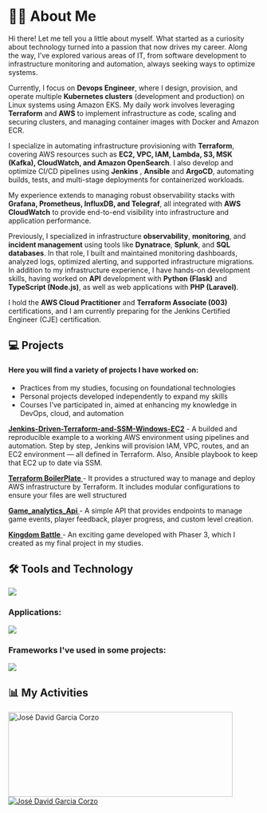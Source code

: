 <h1>👨‍💻 About Me</h1>

Hi there! Let me tell you a little about myself. What started as a curiosity about technology turned into a passion that now drives my career. Along the way, I’ve explored various areas of IT, from software development to infrastructure monitoring and automation, always seeking ways to optimize systems.  

Currently, I focus on **Devops Engineer**,  where I design, provision, and operate multiple **Kubernetes clusters** (development and production) on Linux systems using Amazon EKS. My daily work involves leveraging **Terraform** and **AWS** to implement infrastructure as code, scaling and securing clusters, and managing container images with Docker and Amazon ECR.

I specialize in automating infrastructure provisioning with **Terraform**, covering AWS resources such as **EC2, VPC, IAM, Lambda, S3, MSK (Kafka), CloudWatch, and Amazon OpenSearch**. I also develop and optimize CI/CD pipelines using **Jenkins** , **Ansible** and **ArgoCD**, automating builds, tests, and multi-stage deployments for containerized workloads.

My experience extends to managing robust observability stacks with **Grafana, Prometheus, InfluxDB, and Telegraf**, all integrated with **AWS CloudWatch** to provide end-to-end visibility into infrastructure and application performance. 

Previously, I specialized in infrastructure **observability**, **monitoring**, and **incident management** using tools like **Dynatrace**, **Splunk**, and **SQL databases**. In that role, I built and maintained monitoring dashboards, analyzed logs, optimized alerting, and supported infrastructure migrations. In addition to my infrastructure experience, I have hands-on development skills, having worked on **API** development with **Python (Flask)** and **TypeScript (Node.js)**, as well as web applications with **PHP (Laravel)**.

I hold the **AWS Cloud Practitioner** and **Terraform Associate (003)** certifications, and I am currently preparing for the Jenkins Certified Engineer (CJE) certification.




<h2>💻 Projects</h2> <h4>Here you will find a variety of projects I have worked on:</h4> <ul> <li>Practices from my studies, focusing on foundational technologies</li> <li>Personal projects developed independently to expand my skills</li> <li>Courses I’ve participated in, aimed at enhancing my knowledge in DevOps, cloud, and automation</li> </ul>

<a href="https://github.com/jdgc5/Jenkins-Driven-Terraform-and-SSM-Windows-EC2"><b>Jenkins-Driven-Terraform-and-SSM-Windows-EC2</b></a> - A builded and reproducible example to a working AWS environment using pipelines and automation. Step by step, Jenkins will provision IAM, VPC, routes, and an EC2 environment — all defined in Terraform. Also, Ansible playbook to keep that EC2 up to date via SSM.

<a href="https://github.com/jdgc5/Terraform_Basic_Boilerplate"> <b>Terraform BoilerPlate</b> </a> - It provides a structured way to manage and deploy AWS infrastructure by Terraform. It includes modular configurations to ensure your files are well structured

<a href="https://github.com/jdgc5/Game_analytics_Api"> <b>Game_analytics_Api</b> </a> - A simple API that provides endpoints to manage game events, player feedback, player progress, and custom level creation.

<a href="https://play.kingdombattle.es"> <b>Kingdom Battle</b> </a> - An exciting game developed with Phaser 3, which I created as my final project in my studies.<br>

<h2>🛠️ Tools and Technology</h2> <img src="https://skillicons.dev/icons?i=html,css,js,python,php,java,c#,sql,docker,linux,aws" /> <h3>Applications:</h3> <img src="https://skillicons.dev/icons?i=aws,terraform,ansible,docker,jenkins,kubernetes,postman,git,bitbucket,github,jira" /> <h3>Frameworks I've used in some projects:</h3> <img src="https://skillicons.dev/icons?i=flask,bootstrap,angular,laravel,electron,dotnet,nodejs,express,unity" /> <h2>📊 My Activities</h2> <a href="https://github.com/jdgc5"> <img width=450 height=170 align="center" alt="José David Garcia Corzo" src="https://github-readme-stats.vercel.app/api?username=jdgc5&theme=algolia&show_icons=true&bg_color=0D1117&hide_border=true&count_private=true" /> </a> <a href="https://github.com/jdgc5"> <img align="center" alt="José David Garcia Corzo" src="https://github-readme-stats.vercel.app/api/top-langs/?username=jdgc5&theme=algolia&layout=compact&bg_color=0D1117&hide_border=true&count_private=true" /> </a>
